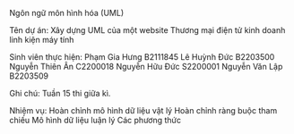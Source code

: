 Ngôn ngữ môn hình hóa (UML) 

Tên dự án: Xây dựng UML của một website Thương mại điện tử kinh doanh linh kiện máy tính

Sinh viên thực hiện:
Phạm Gia Hưng    B2111845 
Lê Huỳnh Đức     B2203500
Nguyễn Thiên Ân  C2200018
Nguyễn Hữu Đức   S2200001
Nguyễn Văn Lập   B2203509 

Ghi chú: Tuần 15 thi giữa kì.

Nhiệm vụ:
Hoàn chỉnh mô hình dữ liệu vật lý
Hoàn chỉnh ràng buộc tham chiếu
Mô hình dữ liệu luận lý
Các phương thức
